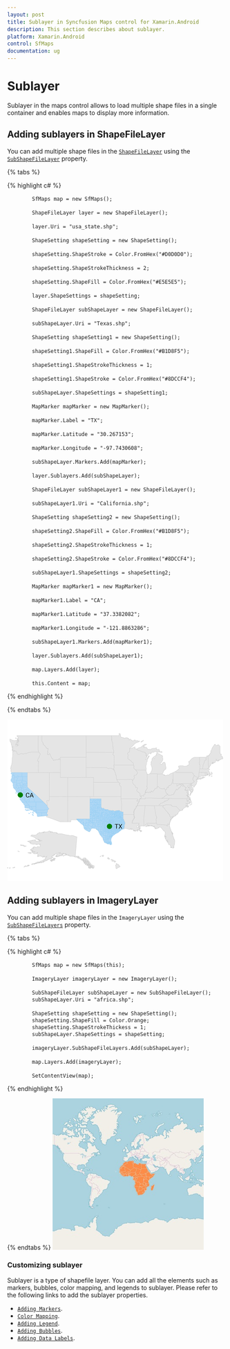 ```yaml
---
layout: post
title: Sublayer in Syncfusion Maps control for Xamarin.Android
description: This section describes about sublayer.
platform: Xamarin.Android
control: SfMaps
documentation: ug
---
```


# Sublayer

Sublayer in the maps control allows to load multiple shape files in a single container and enables maps to display more information.

## Adding sublayers in ShapeFileLayer

You can add multiple shape files in the [`ShapeFileLayer`](https://help.syncfusion.com/cr/xamarin-android/Com.Syncfusion.Maps.ShapeFileLayer.html) using the [`SubShapeFileLayer`](https://help.syncfusion.com/cr/xamarin-android/Com.Syncfusion.Maps.SubShapeFileLayer.html) property.

{% tabs %}

{% highlight c# %}

            SfMaps map = new SfMaps();

            ShapeFileLayer layer = new ShapeFileLayer();

            layer.Uri = "usa_state.shp";

            ShapeSetting shapeSetting = new ShapeSetting();

            shapeSetting.ShapeStroke = Color.FromHex("#D0D0D0");

            shapeSetting.ShapeStrokeThickness = 2;

            shapeSetting.ShapeFill = Color.FromHex("#E5E5E5");

            layer.ShapeSettings = shapeSetting;

            ShapeFileLayer subShapeLayer = new ShapeFileLayer();

            subShapeLayer.Uri = "Texas.shp";

            ShapeSetting shapeSetting1 = new ShapeSetting();

            shapeSetting1.ShapeFill = Color.FromHex("#B1D8F5");

            shapeSetting1.ShapeStrokeThickness = 1;

            shapeSetting1.ShapeStroke = Color.FromHex("#8DCCF4");

            subShapeLayer.ShapeSettings = shapeSetting1;

            MapMarker mapMarker = new MapMarker();

            mapMarker.Label = "TX";

            mapMarker.Latitude = "30.267153";

            mapMarker.Longitude = "-97.7430608";

            subShapeLayer.Markers.Add(mapMarker);

            layer.Sublayers.Add(subShapeLayer);

            ShapeFileLayer subShapeLayer1 = new ShapeFileLayer();

            subShapeLayer1.Uri = "California.shp";

            ShapeSetting shapeSetting2 = new ShapeSetting();

            shapeSetting2.ShapeFill = Color.FromHex("#B1D8F5");

            shapeSetting2.ShapeStrokeThickness = 1;

            shapeSetting2.ShapeStroke = Color.FromHex("#8DCCF4");

            subShapeLayer1.ShapeSettings = shapeSetting2;

            MapMarker mapMarker1 = new MapMarker();

            mapMarker1.Label = "CA";

            mapMarker1.Latitude = "37.3382082";

            mapMarker1.Longitude = "-121.8863286";

            subShapeLayer1.Markers.Add(mapMarker1);

            layer.Sublayers.Add(subShapeLayer1);

            map.Layers.Add(layer);

            this.Content = map;

{% endhighlight %}

{% endtabs %}

![Sublayer support in Xamarin.Android Maps](Images/Sublayer.png)

## Adding sublayers in ImageryLayer

You can add multiple shape files in the `ImageryLayer` using the [`SubShapeFileLayers`](https://help.syncfusion.com/cr/xamarin-android/Com.Syncfusion.Maps.SubShapeFileLayer.html) property.

{% tabs %}

{% highlight c# %}

            SfMaps map = new SfMaps(this);

            ImageryLayer imageryLayer = new ImageryLayer();

            SubShapeFileLayer subShapeLayer = new SubShapeFileLayer();
            subShapeLayer.Uri = "africa.shp";

            ShapeSetting shapeSetting = new ShapeSetting();
            shapeSetting.ShapeFill = Color.Orange;
            shapeSetting.ShapeStrokeThickess = 1;
            subShapeLayer.ShapeSettings = shapeSetting;

            imageryLayer.SubShapeFileLayers.Add(subShapeLayer);

            map.Layers.Add(imageryLayer);

            SetContentView(map);

{% endhighlight %}

{% endtabs %}
![Sublayer support in Xamarin.Android Maps](Images/ImageryLayer-SubLayer.jpg)

### Customizing sublayer

Sublayer is a type of shapefile layer. You can add all the elements such as markers, bubbles, color mapping, and legends to sublayer. Please refer to the following links to add the sublayer properties.

* [`Adding Markers`](https://help.syncfusion.com/xamarin-android/sfmaps/markers#adding-marker).
* [`Color Mapping`](https://help.syncfusion.com/xamarin-android/sfmaps/color-mapping).
* [`Adding Legend`](https://help.syncfusion.com/xamarin-android/sfmaps/legend).
* [`Adding Bubbles`](https://help.syncfusion.com/xamarin-android/sfmaps/bubble-marker#adding-bubbles).
* [`Adding Data Labels`](https://help.syncfusion.com/xamarin-android/sfmaps/data-labels#adding-data-labels).
